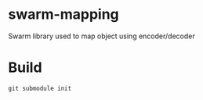 # swarm-mapping
Swarm library used to map object using encoder/decoder

# Build

```
git submodule init
```
